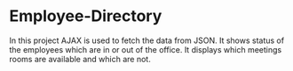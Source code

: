 # Employee-Directory

In this project AJAX is used to fetch the data from JSON. It shows status of the employees which are in or out of the office. It displays which meetings rooms are available and which are not.


